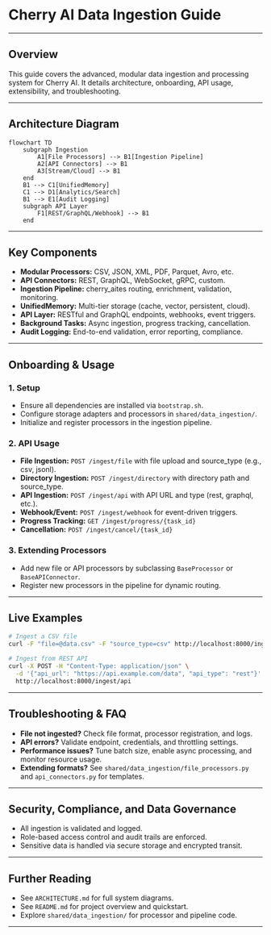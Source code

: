 # Cherry AI Data Ingestion Guide

---

## Overview

This guide covers the advanced, modular data ingestion and processing system for Cherry AI. It details architecture, onboarding, API usage, extensibility, and troubleshooting.

---

## Architecture Diagram

```mermaid
flowchart TD
    subgraph Ingestion
        A1[File Processors] --> B1[Ingestion Pipeline]
        A2[API Connectors] --> B1
        A3[Stream/Cloud] --> B1
    end
    B1 --> C1[UnifiedMemory]
    C1 --> D1[Analytics/Search]
    B1 --> E1[Audit Logging]
    subgraph API Layer
        F1[REST/GraphQL/Webhook] --> B1
    end
```

---

## Key Components

- **Modular Processors:** CSV, JSON, XML, PDF, Parquet, Avro, etc.
- **API Connectors:** REST, GraphQL, WebSocket, gRPC, custom.
- **Ingestion Pipeline:** cherry_aites routing, enrichment, validation, monitoring.
- **UnifiedMemory:** Multi-tier storage (cache, vector, persistent, cloud).
- **API Layer:** RESTful and GraphQL endpoints, webhooks, event triggers.
- **Background Tasks:** Async ingestion, progress tracking, cancellation.
- **Audit Logging:** End-to-end validation, error reporting, compliance.

---

## Onboarding & Usage

### 1. **Setup**

- Ensure all dependencies are installed via `bootstrap.sh`.
- Configure storage adapters and processors in `shared/data_ingestion/`.
- Initialize and register processors in the ingestion pipeline.

### 2. **API Usage**

- **File Ingestion:**
  `POST /ingest/file` with file upload and source_type (e.g., csv, jsonl).
- **Directory Ingestion:**
  `POST /ingest/directory` with directory path and source_type.
- **API Ingestion:**
  `POST /ingest/api` with API URL and type (rest, graphql, etc.).
- **Webhook/Event:**
  `POST /ingest/webhook` for event-driven triggers.
- **Progress Tracking:**
  `GET /ingest/progress/{task_id}`
- **Cancellation:**
  `POST /ingest/cancel/{task_id}`

### 3. **Extending Processors**

- Add new file or API processors by subclassing `BaseProcessor` or `BaseAPIConnector`.
- Register new processors in the pipeline for dynamic routing.

---

## Live Examples

```bash
# Ingest a CSV file
curl -F "file=@data.csv" -F "source_type=csv" http://localhost:8000/ingest/file

# Ingest from REST API
curl -X POST -H "Content-Type: application/json" \
  -d '{"api_url": "https://api.example.com/data", "api_type": "rest"}' \
  http://localhost:8000/ingest/api
```

---

## Troubleshooting & FAQ

- **File not ingested?**
  Check file format, processor registration, and logs.
- **API errors?**
  Validate endpoint, credentials, and throttling settings.
- **Performance issues?**
  Tune batch size, enable async processing, and monitor resource usage.
- **Extending formats?**
  See `shared/data_ingestion/file_processors.py` and `api_connectors.py` for templates.

---

## Security, Compliance, and Data Governance

- All ingestion is validated and logged.
- Role-based access control and audit trails are enforced.
- Sensitive data is handled via secure storage and encrypted transit.

---

## Further Reading

- See `ARCHITECTURE.md` for full system diagrams.
- See `README.md` for project overview and quickstart.
- Explore `shared/data_ingestion/` for processor and pipeline code.

---
